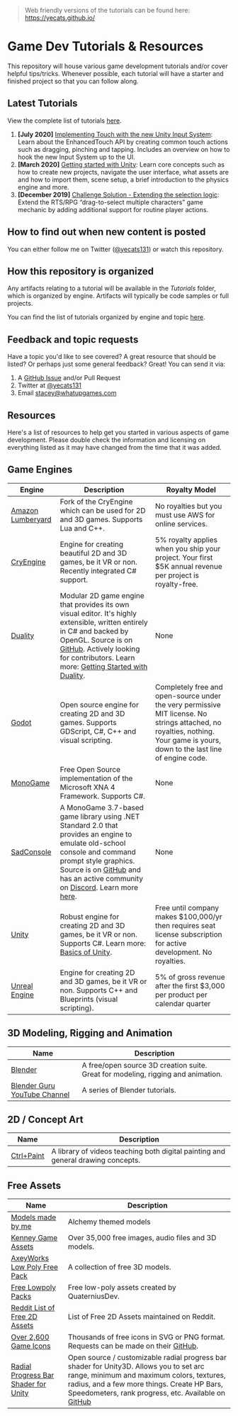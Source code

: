 > Web friendly versions of the tutorials can be found here: https://yecats.github.io/

# Game Dev Tutorials & Resources
This repository will house various game development tutorials and/or cover helpful tips/tricks. Whenever possible, each tutorial will have a starter and finished project so that you can follow along. 

## Latest Tutorials
View the complete list of tutorials [here](./tutorials/Unity/).

1. **[July 2020]** [Implementing Touch with the new Unity Input System](./tutorials/Unity/Implementing-touch-with-the-new-input-system/): Learn about the EnhancedTouch API by creating common touch actions such as dragging, pinching and tapping. Includes an overview on how to hook the new Input System up to the UI.
2. **[March 2020]** [Getting started with Unity](./Unity/Getting-started-with-Unity/): Learn core concepts such as how to create new projects, navigate the user interface, what assets are and how to import them, scene setup, a brief introduction to the physics engine and more.
3. **[December 2019]** [Challenge Solution - Extending the selection logic](./tutorials/Unity/Challenge-review-extend-selection-logic/): Extend the RTS/RPG “drag-to-select multiple characters” game mechanic by adding additional support for routine player actions.

## How to find out when new content is posted
You can either follow me on Twitter ([@yecats131](https://twitter.com/yecats131)) or watch this repository.

## How this repository is organized
Any artifacts relating to a tutorial will be available in the *Tutorials* folder, which is organized by engine. Artifacts will typically be code samples or full projects. 

You can find the list of tutorials organized by engine and topic [here](./tutorials/readme.md).

## Feedback and topic requests
Have a topic you'd like to see covered? A great resource that should be listed? Or perhaps just some general feedback? Great! You can send it via:

1. A [GitHub Issue](https://github.com/yecats/GameDevTutorials/issues) and/or Pull Request
2. Twitter at [@yecats131](https://twitter.com/yecats131)
3. Email [stacey@whatupgames.com](mailto:stacey@whatupgames.com)

## Resources
Here's a list of resources to help get you started in various aspects of game development. Please double check the information and licensing on everything listed as it may have changed from the time that it was added.

## Game Engines

| Engine | Description  | Royalty Model |
|--------|--------------|---------------|
| [Amazon Lumberyard](https://aws.amazon.com/lumberyard/ ) | Fork of the CryEngine which can be used for 2D and 3D games. Supports Lua and C++.   | No royalties but you must use AWS for online services.  |
| [CryEngine](https://www.cryengine.com/) | Engine for creating beautiful 2D and 3D games, be it VR or non. Recently integrated C# support.    | 5% royalty applies when you ship your project. Your first $5K annual revenue per project is royalty-free.                                                                    |
| [Duality](http://duality.adamslair.net/) | Modular 2D game engine that provides its own visual editor. It's highly extensible, written entirely in C# and backed by OpenGL. Source is on [GitHub](https://github.com/AdamsLair/duality). Actively looking for contributors. Learn more: [Getting Started with Duality](https://channel9.msdn.com/Shows/dotGAME/Getting-Started-with-Duality--Part-1). | None   |
| [Godot](https://godotengine.org/)  | Open source engine for creating 2D and 3D games. Supports GDScript, C#, C++ and visual scripting.      | Completely free and open-source under the very permissive MIT license. No strings attached, no royalties, nothing. Your game is yours, down to the last line of engine code. |
| [MonoGame](http://www.monogame.net)  | Free Open Source implementation of the Microsoft XNA 4 Framework. Supports C#.  | None |
| [SadConsole](https://github.com/Thraka/SadConsole)  | A MonoGame 3.7-based game library using .NET Standard 2.0 that provides an engine to emulate old-school console and command prompt style graphics. Source is on [GitHub](https://github.com/Thraka/SadConsole) and has an active community on [Discord](https://discord.gg/mttxqAs). Learn more [here](http://sadconsole.com/index.html). | None  |
| [Unity](http://unity3d.com) | Robust engine for creating 2D and 3D games, be it VR or non. Supports C#. Learn more: [Basics of Unity](https://channel9.msdn.com/Shows/dotGAME/Basics-of-Unity).  | Free until company makes $100,000/yr then requires seat license subscription for active development. No royalties.  |
| [Unreal Engine](https://www.unrealengine.com/en-US/) | Engine for creating 2D and 3D games, be it VR or non. Supports C++ and Blueprints (visual scripting).  | 5% of gross revenue after the first $3,000 per product per calendar quarter   |


## 3D Modeling, Rigging and Animation 

| Name                                 | Description                                                                          |
| ------------------------------------ | ------------------------------------------------------------------------------------ |
| [Blender](https://www.blender.org/)  | A free/open source 3D creation suite. Great for modeling, rigging and animation.     |
| [Blender Guru YouTube Channel](https://www.youtube.com/channel/UCOKHwx1VCdgnxwbjyb9Iu1g) | A series of Blender tutorials.   |


## 2D / Concept Art

| Name                                           | Description                                                                      |
| ---------------------------------------------- | -------------------------------------------------------------------------------- |
| [Ctrl+Paint](http://www.ctrlpaint.com/library) | A library of videos teaching both digital painting and general drawing concepts. |


## Free Assets

| Name                    | Description    |
| ----------------------- | ---------------------------------------- |
| [Models made by me](https://sketchfab.com/yecats131) | Alchemy themed models  |
| [Kenney Game Assets](http://www.kenney.nl/)  | Over 35,000 free images, audio files and 3D models.  |
| [AxeyWorks Low Poly Free Pack](http://u3d.as/qa6) | A collection of free 3D models.  |
| [Free Lowpoly Packs](https://www.reddit.com/r/gamedev/comments/5lwhoe/free_lowpolyflat_shaded_cars/)   | Free low-poly assets created by QuaterniusDev.  |
| [Reddit List of Free 2D Assets](https://www.reddit.com/r/Unity2D/comments/3dfi5k/lets_create_a_list_of_all_100_free_2d_assets_with/) | List of Free 2D Assets maintained on Reddit.  |
| [Over 2,600 Game Icons](http://game-icons.net/)  | Thousands of free icons in SVG or PNG format. Requests can be made on their [GitHub](https://github.com/game-icons/icons). |
| [Radial Progress Bar Shader for Unity](https://github.com/AdultLink/RadialProgressBar)  | Open source / customizable radial progress bar shader for Unity3D. Allows you to set arc range, minimum and maximum colors, textures, radius, and a few more things. Create HP Bars, Speedometers, rank progress, etc. Available on [GitHub](https://github.com/AdultLink/RadialProgressBar) |
